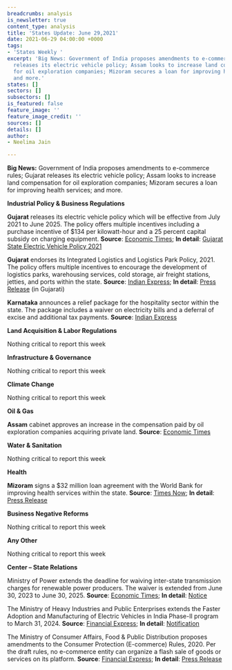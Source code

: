 ```yaml
---
breadcrumbs: analysis
is_newsletter: true
content_type: analysis
title: 'States Update: June 29,2021'
date: 2021-06-29 04:00:00 +0000
tags:
- 'States Weekly '
excerpt: 'Big News: Government of India proposes amendments to e-commerce rules; Gujarat
  releases its electric vehicle policy; Assam looks to increase land compensation
  for oil exploration companies; Mizoram secures a loan for improving health services;
  and more.'
states: []
sectors: []
subsectors: []
is_featured: false
feature_image: ''
feature_image_credit: ''
sources: []
details: []
author:
- Neelima Jain

---
```

**Big News:** Government of India proposes amendments to e-commerce rules; Gujarat releases its electric vehicle policy; Assam looks to increase land compensation for oil exploration companies; Mizoram secures a loan for improving health services; and more.

**Industrial Policy & Business Regulations**

**Gujarat** releases its electric vehicle policy which will be effective from July 2021 to June 2025. The policy offers multiple incentives including a purchase incentive of $134 per kilowatt-hour and a 25 percent capital subsidy on charging equipment. **Source**: [Economic Times](https://energy.economictimes.indiatimes.com/news/power/gujarat-announces-new-ev-policy-aims-at-2-lakh-electric-vehicles-in-4-yrs/83747153); **In detail**: [Gujarat State Electric Vehicle Policy 2021](https://evreporter.com/wp-content/uploads/2021/06/Gujarat-EV-policy-2021.pdf)

**Gujarat** endorses its Integrated Logistics and Logistics Park Policy, 2021. The policy offers multiple incentives to encourage the development of logistics parks, warehousing services, cold storage, air freight stations, jetties, and ports within the state. **Source**: [Indian Express](https://indianexpress.com/article/cities/ahmedabad/gujarat-government-gives-in-principal-nod-to-states-logistics-policy-7374562/); **In detail**: [Press Release](https://cmogujarat.gov.in/en/cm-approves-states-first-integrated-logistics-and-logistics-parks-policy-2021/) (in Gujarati)

**Karnataka** announces a relief package for the hospitality sector within the state. The package includes a waiver on electricity bills and a deferral of excise and additional tax payments. **Source**: [Indian Express](https://indianexpress.com/article/cities/bangalore/karnataka-covid-relief-package-hospitality-sector-7375416/)

**Land Acquisition & Labor Regulations**

Nothing critical to report this week

**Infrastructure & Governance**

Nothing critical to report this week

**Climate Change**

Nothing critical to report this week

**Oil & Gas**

**Assam** cabinet approves an increase in the compensation paid by oil exploration companies acquiring private land. **Source**: [Economic Times](https://energy.economictimes.indiatimes.com/news/oil-and-gas/assam-cabinet-increases-compensation-to-be-paid-by-oil-exploration-companies-for-private-land-acquisition/83846346)

**Water & Sanitation**

Nothing critical to report this week

**Health**

**Mizoram** signs a $32 million loan agreement with the World Bank for improving health services within the state. **Source**: [Times Now](https://www.timesnownews.com/business-economy/economy/article/india-world-bank-sign-32-million-loan-agreement-for-mizoram-healthcare-project/775438); **In detail**: [Press Release](https://pib.gov.in/PressReleasePage.aspx?PRID=1730027)

**Business Negative Reforms**

Nothing critical to report this week

**Any Other**

Nothing critical to report this week

**Center – State Relations**

Ministry of Power extends the deadline for waiving inter-state transmission charges for renewable power producers. The waiver is extended from June 30, 2023 to June 30, 2025. **Source**: [Economic Times](https://energy.economictimes.indiatimes.com/news/renewable/power-ministry-extends-timeline-for-transmission-charges-waiver-for-re-by-2-years/83735394); **In detail**: [Notice](https://powermin.gov.in/sites/default/files/webform/notices/Waiver_of_inter_state_transmission_charges_Order_dated_21_June_2021.pdf)

The Ministry of Heavy Industries and Public Enterprises extends the Faster Adoption and Manufacturing of Electric Vehicles in India Phase-II program to March 31, 2024. **Source**: [Financial Express](https://www.financialexpress.com/auto/electric-vehicles/electric-car-bike-sales-to-get-a-boost-as-fame-ii-scheme-extended-india-charging-range-review/2278864/); **In detail**: [Notification](https://dhi.nic.in/writereaddata/UploadFile/DHI-Gazette%20for%20Scheme%20Extension.pdf)

The Ministry of Consumer Affairs, Food & Public Distribution proposes amendments to the Consumer Protection (E-commerce) Rules, 2020. Per the draft rules, no e-commerce entity can organize a flash sale of goods or services on its platform. **Source**: [Financial Express](https://www.financialexpress.com/industry/consumer-affairs-min-issues-draft-consumer-protection-e-commerce-rules-2020/2275859/); **In detail**: [Press Release](https://pib.gov.in/PressReleasePage.aspx?PRID=1729201)
